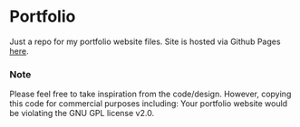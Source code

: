# Portfolio
Just a repo for my portfolio website files. Site is hosted via Github Pages [here](https://sean-chaplin.github.io/portfolio).

### Note
Please feel free to take inspiration from the code/design. However, copying this code for commercial purposes including: Your portfolio website would be violating the GNU GPL license v2.0.
